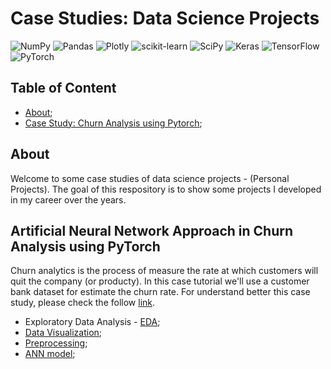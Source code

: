 # Case Studies: Data Science Projects 
![NumPy](https://img.shields.io/badge/numpy-%23013243.svg?style=for-the-badge&logo=numpy&logoColor=white)
![Pandas](https://img.shields.io/badge/pandas-%23150458.svg?style=for-the-badge&logo=pandas&logoColor=white)
![Plotly](https://img.shields.io/badge/Plotly-%233F4F75.svg?style=for-the-badge&logo=plotly&logoColor=white)
![scikit-learn](https://img.shields.io/badge/scikit--learn-%23F7931E.svg?style=for-the-badge&logo=scikit-learn&logoColor=white)
![SciPy](https://img.shields.io/badge/SciPy-%230C55A5.svg?style=for-the-badge&logo=scipy&logoColor=%white)
![Keras](https://img.shields.io/badge/Keras-%23D00000.svg?style=for-the-badge&logo=Keras&logoColor=white)
![TensorFlow](https://img.shields.io/badge/TensorFlow-%23FF6F00.svg?style=for-the-badge&logo=TensorFlow&logoColor=white)
![PyTorch](https://img.shields.io/badge/PyTorch-%23EE4C2C.svg?style=for-the-badge&logo=PyTorch&logoColor=white)

## Table of Content

- [About](#about);
- [Case Study: Churn Analysis using Pytorch](#artificial-neural-network-approach-in-churn-analysis-using-pytorch);

## About

Welcome to some case studies of data science projects - (Personal Projects). The goal of this respository is to show some projects I developed in my career over the years.

## Artificial Neural Network Approach in Churn Analysis using PyTorch

Churn analytics is the process of measure the rate at which customers will quit the company (or producty). In this case tutorial we'll use a customer bank
dataset for estimate the churn rate. For understand better this case study, please check the follow [link]().

- Exploratory Data Analysis - [EDA](https://github.com/neemiasbsilva/case-study-data-science/blob/main/churn_analysis/data_analysis.ipynb);
- [Data Visualization](https://github.com/neemiasbsilva/case-study-data-science/blob/main/churn_analysis/data_analysis.ipynb);
- [Preprocessing](https://github.com/neemiasbsilva/case-study-data-science/blob/main/churn_analysis/preprocessing.ipynb);
- [ANN model](https://github.com/neemiasbsilva/case-study-data-science/blob/main/churn_analysis/ann_pytorch_model.ipynb);

